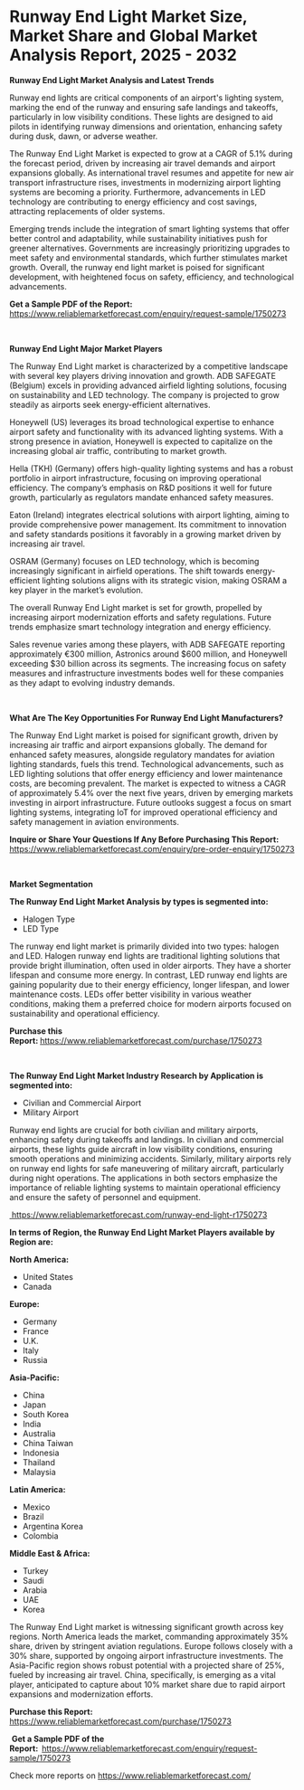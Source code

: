 <p><h1>Runway End Light Market Size, Market Share and Global Market Analysis Report, 2025 - 2032</h1></p><p><strong>Runway End Light Market Analysis and Latest Trends</strong></p>
<p><p>Runway end lights are critical components of an airport's lighting system, marking the end of the runway and ensuring safe landings and takeoffs, particularly in low visibility conditions. These lights are designed to aid pilots in identifying runway dimensions and orientation, enhancing safety during dusk, dawn, or adverse weather.</p><p>The Runway End Light Market is expected to grow at a CAGR of 5.1% during the forecast period, driven by increasing air travel demands and airport expansions globally. As international travel resumes and appetite for new air transport infrastructure rises, investments in modernizing airport lighting systems are becoming a priority. Furthermore, advancements in LED technology are contributing to energy efficiency and cost savings, attracting replacements of older systems.</p><p>Emerging trends include the integration of smart lighting systems that offer better control and adaptability, while sustainability initiatives push for greener alternatives. Governments are increasingly prioritizing upgrades to meet safety and environmental standards, which further stimulates market growth. Overall, the runway end light market is poised for significant development, with heightened focus on safety, efficiency, and technological advancements.</p></p>
<p><strong>Get a Sample PDF of the Report:&nbsp;</strong> <a href="https://www.reliablemarketforecast.com/enquiry/request-sample/1750273?utm_campaign=3324&utm_medium=2&utm_source=Github&utm_content=ia&utm_term=10042025&utm_id=runway-end-light">https://www.reliablemarketforecast.com/enquiry/request-sample/1750273</a></p>
<p>&nbsp;</p>
<p><strong>Runway End Light Major Market Players</strong></p>
<p><p>The Runway End Light market is characterized by a competitive landscape with several key players driving innovation and growth. ADB SAFEGATE (Belgium) excels in providing advanced airfield lighting solutions, focusing on sustainability and LED technology. The company is projected to grow steadily as airports seek energy-efficient alternatives.</p><p>Honeywell (US) leverages its broad technological expertise to enhance airport safety and functionality with its advanced lighting systems. With a strong presence in aviation, Honeywell is expected to capitalize on the increasing global air traffic, contributing to market growth.</p><p>Hella (TKH) (Germany) offers high-quality lighting systems and has a robust portfolio in airport infrastructure, focusing on improving operational efficiency. The company’s emphasis on R&D positions it well for future growth, particularly as regulators mandate enhanced safety measures.</p><p>Eaton (Ireland) integrates electrical solutions with airport lighting, aiming to provide comprehensive power management. Its commitment to innovation and safety standards positions it favorably in a growing market driven by increasing air travel.</p><p>OSRAM (Germany) focuses on LED technology, which is becoming increasingly significant in airfield operations. The shift towards energy-efficient lighting solutions aligns with its strategic vision, making OSRAM a key player in the market’s evolution.</p><p>The overall Runway End Light market is set for growth, propelled by increasing airport modernization efforts and safety regulations. Future trends emphasize smart technology integration and energy efficiency. </p><p>Sales revenue varies among these players, with ADB SAFEGATE reporting approximately €300 million, Astronics around $600 million, and Honeywell exceeding $30 billion across its segments. The increasing focus on safety measures and infrastructure investments bodes well for these companies as they adapt to evolving industry demands.</p></p>
<p>&nbsp;</p>
<p><strong>What Are The Key Opportunities For Runway End Light Manufacturers?</strong></p>
<p><p>The Runway End Light market is poised for significant growth, driven by increasing air traffic and airport expansions globally. The demand for enhanced safety measures, alongside regulatory mandates for aviation lighting standards, fuels this trend. Technological advancements, such as LED lighting solutions that offer energy efficiency and lower maintenance costs, are becoming prevalent. The market is expected to witness a CAGR of approximately 5.4% over the next five years, driven by emerging markets investing in airport infrastructure. Future outlooks suggest a focus on smart lighting systems, integrating IoT for improved operational efficiency and safety management in aviation environments.</p></p>
<p><strong>Inquire or Share Your Questions If Any Before Purchasing This Report:</strong> <a href="https://www.reliablemarketforecast.com/enquiry/pre-order-enquiry/1750273?utm_campaign=3324&utm_medium=2&utm_source=Github&utm_content=ia&utm_term=10042025&utm_id=runway-end-light">https://www.reliablemarketforecast.com/enquiry/pre-order-enquiry/1750273</a></p>
<p>&nbsp;</p>
<p><strong>Market Segmentation</strong></p>
<p><strong>The Runway End Light Market Analysis by types is segmented into:</strong></p>
<p><ul><li>Halogen Type</li><li>LED Type</li></ul></p>
<p><p>The runway end light market is primarily divided into two types: halogen and LED. Halogen runway end lights are traditional lighting solutions that provide bright illumination, often used in older airports. They have a shorter lifespan and consume more energy. In contrast, LED runway end lights are gaining popularity due to their energy efficiency, longer lifespan, and lower maintenance costs. LEDs offer better visibility in various weather conditions, making them a preferred choice for modern airports focused on sustainability and operational efficiency.</p></p>
<p><strong>Purchase this Report:&nbsp;</strong><a href="https://www.reliablemarketforecast.com/purchase/1750273?utm_campaign=3324&utm_medium=2&utm_source=Github&utm_content=ia&utm_term=10042025&utm_id=runway-end-light">https://www.reliablemarketforecast.com/purchase/1750273</a></p>
<p>&nbsp;</p>
<p><strong>The Runway End Light Market Industry Research by Application is segmented into:</strong></p>
<p><ul><li>Civilian and Commercial Airport</li><li>Military Airport</li></ul></p>
<p><p>Runway end lights are crucial for both civilian and military airports, enhancing safety during takeoffs and landings. In civilian and commercial airports, these lights guide aircraft in low visibility conditions, ensuring smooth operations and minimizing accidents. Similarly, military airports rely on runway end lights for safe maneuvering of military aircraft, particularly during night operations. The applications in both sectors emphasize the importance of reliable lighting systems to maintain operational efficiency and ensure the safety of personnel and equipment.</p></p>
<p><a href="https://www.reliablemarketforecast.com/runway-end-light-r1750273?utm_campaign=3324&utm_medium=2&utm_source=Github&utm_content=ia&utm_term=10042025&utm_id=runway-end-light">&nbsp;https://www.reliablemarketforecast.com/runway-end-light-r1750273</a></p>
<p><strong>In terms of Region, the Runway End Light Market Players available by Region are:</strong></p>
<p>
    <p> <strong> North America: </strong>
        <ul>
            <li>United States</li>
            <li>Canada</li>
        </ul>
        </p> 
    <p> <strong> Europe: </strong>
        <ul>
            <li>Germany</li>
            <li>France</li>
            <li>U.K.</li>
            <li>Italy</li>
            <li>Russia</li>
        </ul>
        </p> 
    <p> <strong> Asia-Pacific: </strong>
        <ul>
            <li>China</li>
            <li>Japan</li>
            <li>South Korea</li>
            <li>India</li>
            <li>Australia</li>
            <li>China Taiwan</li>
            <li>Indonesia</li>
            <li>Thailand</li>
            <li>Malaysia</li>
        </ul>
        </p> 
    <p> <strong> Latin America: </strong>
        <ul>
            <li>Mexico</li>
            <li>Brazil</li>
            <li>Argentina Korea</li>
            <li>Colombia</li>
        </ul>
        </p> 
    <p> <strong> Middle East & Africa: </strong>
        <ul>
            <li>Turkey</li>
            <li>Saudi</li>
            <li>Arabia</li>
            <li>UAE</li>
            <li>Korea</li>
        </ul>
    </p>
    </p>
<p><p>The Runway End Light market is witnessing significant growth across key regions. North America leads the market, commanding approximately 35% share, driven by stringent aviation regulations. Europe follows closely with a 30% share, supported by ongoing airport infrastructure investments. The Asia-Pacific region shows robust potential with a projected share of 25%, fueled by increasing air travel. China, specifically, is emerging as a vital player, anticipated to capture about 10% market share due to rapid airport expansions and modernization efforts.</p></p>
<p><strong>Purchase this Report: </strong><a href="https://www.reliablemarketforecast.com/purchase/1750273?utm_campaign=3324&utm_medium=2&utm_source=Github&utm_content=ia&utm_term=10042025&utm_id=runway-end-light">https://www.reliablemarketforecast.com/purchase/1750273</a></p>
<p>&nbsp;<strong>Get a Sample PDF of the Report:&nbsp;&nbsp;</strong><a href="https://www.reliablemarketforecast.com/enquiry/request-sample/1750273?utm_campaign=3324&utm_medium=2&utm_source=Github&utm_content=ia&utm_term=10042025&utm_id=runway-end-light">https://www.reliablemarketforecast.com/enquiry/request-sample/1750273</a></p>
<p><strong></strong></p>
<p>Check more reports on <a href="https://www.reliablemarketforecast.com/?utm_campaign=3324&utm_medium=2&utm_source=Github&utm_content=ia&utm_term=10042025&utm_id=runway-end-light">https://www.reliablemarketforecast.com/</a></p>